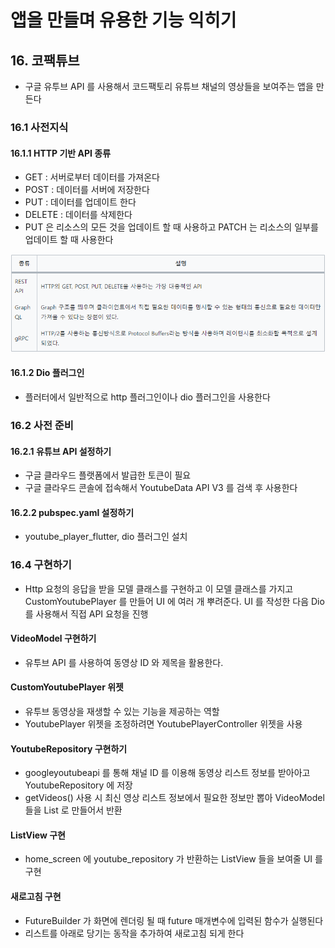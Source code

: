 # 앱을 만들며 유용한 기능 익히기
## 16. 코팩튜브 
- 구글 유투브 API 를 사용해서 코드팩토리 유튜브 채널의 영상들을 보여주는 앱을 만든다
### 16.1 사전지식
#### 16.1.1 HTTP 기반 API 종류
- GET : 서버로부터 데이터를 가져온다
- POST : 데이터를 서버에 저장한다
- PUT : 데이터를 업데이트 한다
- DELETE : 데이터를 삭제한다
- PUT 은 리소스의 모든 것을 업데이트 할 때 사용하고 PATCH 는 리소스의 일부를 업데이트 할 때 사용한다

![alt text](16-1.png)

#### 16.1.2 Dio 플러그인
- 플러터에서 일반적으로 http 플러그인이나 dio 플러그인을 사용한다
### 16.2 사전 준비
#### 16.2.1 유튜브 API 설정하기
- 구글 클라우드 플랫폼에서 발급한 토큰이 필요
- 구글 클라우드 콘솔에 접속해서 YoutubeData API V3 를 검색 후 사용한다
#### 16.2.2 pubspec.yaml 설정하기
- youtube_player_flutter, dio 플러그인 설치

### 16.4 구현하기
- Http 요청의 응답을 받을 모델 클래스를 구현하고 이 모델 클래스를 가지고 CustomYoutubePlayer 를 만들어 UI 에 여러 개 뿌려준다. UI 를 작성한 다음 Dio 를 사용해서 직접 API 요청을 진행
#### VideoModel 구현하기
- 유투브 API 를 사용하여 동영상 ID 와 제목을 활용한다.
#### CustomYoutubePlayer 위젯
- 유투브 동영상을 재생할 수 있는 기능을 제공하는 역할
- YoutubePlayer 위젯을 조정하려면 YoutubePlayerController 위젯을 사용
#### YoutubeRepository 구현하기
- googleyoutubeapi 를 통해 채널 ID 를 이용해 동영상 리스트 정보를 받아아고 YoutubeRepository 에 저장
- getVideos() 사용 시 최신 영상 리스트 정보에서 필요한 정보만 뽑아 VideoModel 들을 List 로 만들어서 반환
#### ListView 구현
- home_screen 에 youtube_repository 가 반환하는 ListView 들을 보여줄 UI 를 구현
#### 새로고침 구현
- FutureBuilder 가 화면에 렌더링 될 때 future 매개변수에 입력된 함수가 실행된다
- 리스트를 아래로 당기는 동작을 추가하여 새로고침 되게 한다
